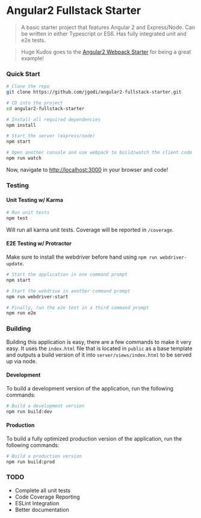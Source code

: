 # Angular2 Fullstack Starter

> A basic starter project that features Angular 2 and Express/Node. Can be written in either Typescript or ES6. Has fully integrated unit and e2e tests.

> Huge Kudos goes to the [Angular2 Webpack Starter](https://github.com/AngularClass/angular2-webpack-starter) for being a great example!

### Quick Start

```bash
# Clone the repo
git clone https://github.com/jgodi/angular2-fullstack-starter.git

# CD into the project
cd angular2-fullstack-starter

# Install all required dependencies
npm install

# Start the server (express/node)
npm start

# Open another console and use webpack to build/watch the client code
npm run watch
```

Now, navigate to [http://localhost:3000](http://localhost:3000) in your browser and code!

### Testing

#### Unit Testing w/ Karma

```bash
# Run unit tests
npm test
```

Will run all karma unit tests. Coverage will be reported in `/coverage`.

#### E2E Testing w/ Protractor

Make sure to install the webdriver before hand using `npm run webdriver-update`.

```bash
# Start the application in one command prompt
npm start

# Start the webdrive in another command prompt
npm run webdriver-start

# Finally, run the e2e test in a third command prompt
npm run e2e
```

### Building

Building this application is easy, there are a few commands to make it very easy. It uses the `index.html` file that is located in `public` as a base template and outputs a build version of it into `server/views/index.html` to be served up via node.

#### Development

To build a development version of the application, run the following commands:

```bash
# Build a development version 
npm run build:dev
```

#### Production

To build a fully optimized production version of the application, run the following commands:

```bash
# Build a production version
npm run build:prod
```

### TODO
* Complete all unit tests
* Code Coverage Reporting
* ESLint Integration
* Better documentation